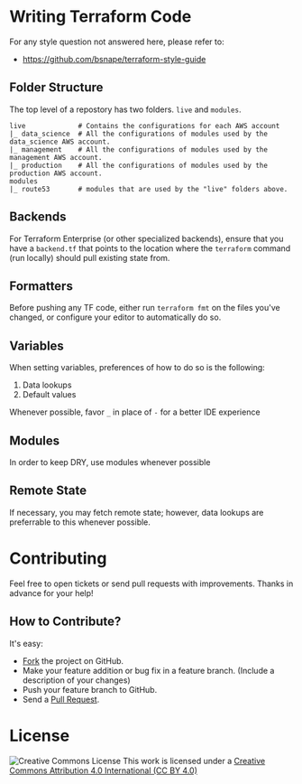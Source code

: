 # Writing Terraform Code

For any style question not answered here, please refer to:
* https://github.com/bsnape/terraform-style-guide

## Folder Structure

The top level of a repostory has two folders. `live` and `modules`.

```
live             # Contains the configurations for each AWS account
|_ data_science  # All the configurations of modules used by the data_science AWS account.
|_ management    # All the configurations of modules used by the management AWS account.
|_ production    # All the configurations of modules used by the production AWS account.
modules
|_ route53       # modules that are used by the "live" folders above.
```

## Backends
For Terraform Enterprise (or other specialized backends), ensure that you have a `backend.tf` that points to the location where the `terraform` command (run locally) should pull existing state from.

## Formatters
Before pushing any TF code, either run `terraform fmt` on the files you've changed, or configure your editor to automatically do so.

## Variables
When setting variables, preferences of how to do so is the following:
1) Data lookups
2) Default values

Whenever possible, favor `_` in place of `-` for a better IDE experience

## Modules
In order to keep DRY, use modules whenever possible

## Remote State
If necessary, you may fetch remote state; however, data lookups are preferrable to this whenever possible.

# Contributing
Feel free to open tickets or send pull requests with improvements. Thanks in
advance for your help!

## How to Contribute?

It's easy:

* [Fork](https://help.github.com/articles/fork-a-repo) the project on GitHub.
* Make your feature addition or bug fix in a feature branch. (Include a description of your changes)
* Push your feature branch to GitHub.
* Send a [Pull Request](https://help.github.com/articles/using-pull-requests).

# License

![Creative Commons License](https://licensebuttons.net/l/by/4.0/88x31.png)
This work is licensed under a [Creative Commons Attribution 4.0 International (CC BY 4.0)](https://creativecommons.org/licenses/by/4.0/deed.en_US)
